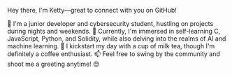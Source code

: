 Hey there, I'm Ketty—great to connect with you on GitHub!

👀 I'm a junior developer and cybersecurity student, hustling on projects during nights and weekends.
🌱 Currently, I'm immersed in self-learning C, JavaScript, Python, and Solidity, while also delving into the realms of AI and machine learning.
💞️ I kickstart my day with a cup of milk tea, though I'm definitely a coffee enthusiast.
📫 Feel free to swing by the community and shoot me a greeting anytime! 😊


<!---
kettychiang/kettychiang is a ✨ special ✨ repository because its `README.md` (this file) appears on your GitHub profile.
You can click the Preview link to take a look at your changes.
--->
